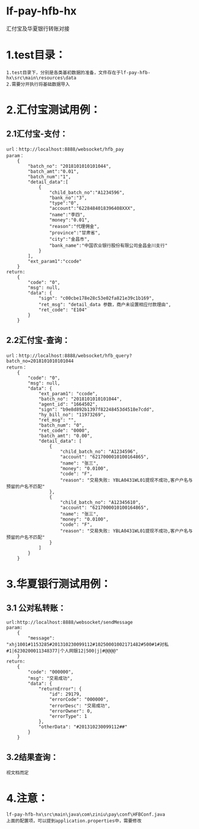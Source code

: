 # lf-pay-hfb-hx
汇付宝及华夏银行转账对接

# 1.test目录：
    
    1.test目录下，分别是各类基初数据的准备，文件存在于lf-pay-hfb-hx\src\main\resources\data
    2.需要分开执行将基础数据导入
    
# 2.汇付宝测试用例：

## 2.1汇付宝-支付：
    
    url：http://localhost:8888/websocket/hfb_pay    
    param：
        {
            "batch_no": "2018101010101044",
            "batch_amt":"0.01",
            "batch_num":"1",
            "detail_data":[
                {
                    "child_batch_no":"A1234596",
                    "bank_no":"3",
                    "type":"0",
                    "account":"6228484018396408XXX",
                    "name":"李四",
                    "money":"0.01",
                    "reason":"代理佣金",
                    "province":"甘肃省",
                    "city":"金昌市",
                    "bank_name":"中国农业银行股份有限公司金昌金川支行"
                }
            ],
            "ext_param1":"ccode"
        }
    return:
        {
            "code": "0",
            "msg": null,
            "data": {
                "sign": "c00cbe178e28c53e02fa821e39c1b169",
                "ret_msg": "detail_data 参数，商户未设置相应付款理由",
                "ret_code": "E104"
            }
        }
## 2.2汇付宝-查询：
    
    url：http://localhost:8888/websocket/hfb_query?batch_no=2018101010101044
    return：
        {
            "code": "0",
            "msg": null,
            "data": {
                "ext_param1": "ccode",
                "batch_no": "2018101010101044",
                "agent_id": "1664502",
                "sign": "b9e8d892b1397f82248453d4518e7cdd",
                "hy_bill_no": "11973269",
                "ret_msg": "",
                "batch_num": "0",
                "ret_code": "0000",
                "batch_amt": "0.00",
                "detail_data": [
                    {
                        "child_batch_no": "A1234596",
                        "account": "6217000010100164865",
                        "name": "张三",
                        "money": "0.0100",
                        "code": "F",
                        "reason": "交易失败: YBLA0431WL01提现不成功,客户户名与预留的户名不匹配"
                    },
                    {
                        "child_batch_no": "A12345610",
                        "account": "6217000010100164865",
                        "name": "张三",
                        "money": "0.0100",
                        "code": "F",
                        "reason": "交易失败: YBLA0431WL01提现不成功,客户户名与预留的户名不匹配"
                    }
                ]
            }
        }
# 3.华夏银行测试用例：
## 3.1 公对私转账：
    
    url:http://localhost:8888/websocket/sendMessage
    param:
        {
            "message": "xhj1001#1153285#201310230099112#10250001002171482#500#1#对私#1|6230200011348377|个人网银12|500|j|#@@@@"
        }
    return:
        {
            "code": "000000",
            "msg": "交易成功",
            "data": {
                "returnError": {
                    "id": 29179,
                    "errorCode": "000000",
                    "errorDesc": "交易成功",
                    "errorOwner": 0,
                    "errorType": 1
                },
                "otherData": "#201310230099112##"
            }
        }
 
 ## 3.2结果查询：
    
    视文档而定

# 4.注意：
    
    lf-pay-hfb-hx\src\main\java\com\ziniu\pay\conf\HFBConf.java
    上面的配置项，可以提到application.properties中，需要修改

